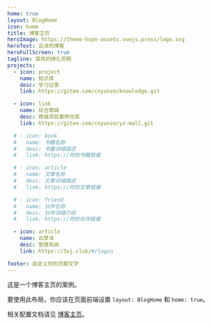 ```yaml
---
home: true
layout: BlogHome
icon: home
title: 博客主页
heroImage: https://theme-hope-assets.vuejs.press/logo.svg
heroText: 云泽的博客
heroFullScreen: true
tagline: 菜鸡的挣扎历程
projects:
  - icon: project
    name: 知识库
    desc: 学习记录
    link: https://gitee.com/cnyunze/knowledge.git

  - icon: link
    name: 综合商城
    desc: 商城项目案例仓库
    link: https://gitee.com/cnyunze/yz-mall.git

  # - icon: book
  #   name: 书籍名称
  #   desc: 书籍详细描述
  #   link: https://你的书籍链接

  # - icon: article
  #   name: 文章名称
  #   desc: 文章详细描述
  #   link: https://你的文章链接

  # - icon: friend
  #   name: 伙伴名称
  #   desc: 伙伴详细介绍
  #   link: https://你的伙伴链接

  - icon: article
    name: 云梦泽
    desc: 管理系统
    link: https://3xj.club/#/login

footer: 自定义你的页脚文字
---
```


这是一个博客主页的案例。

要使用此布局，你应该在页面前端设置 `layout: BlogHome` 和 `home: true`。

相关配置文档请见 [博客主页](https://theme-hope.vuejs.press/zh/guide/blog/home.html)。
